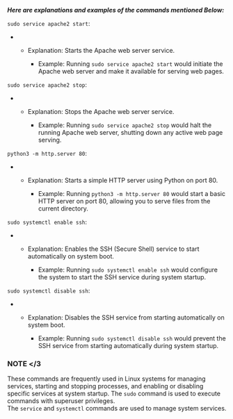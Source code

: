 **_Here are explanations and examples of the commands mentioned Below:_**

`sudo service apache2 start`:

- - Explanation: Starts the Apache web server service.
  
    - Example: Running `sudo service apache2 start` would initiate the Apache web server and make it available for serving web pages.

`sudo service apache2 stop`:

- - Explanation: Stops the Apache web server service.
  
    - Example: Running `sudo service apache2 stop` would halt the running Apache web server, shutting down any active web page serving.

`python3 -m http.server 80`:

- - Explanation: Starts a simple HTTP server using Python on port 80.
  
    - Example: Running `python3 -m http.server 80` would start a basic HTTP server on port 80, allowing you to serve files from the current directory.

`sudo systemctl enable ssh`:

- - Explanation: Enables the SSH (Secure Shell) service to start automatically on system boot.
  
    - Example: Running `sudo systemctl enable ssh` would configure the system to start the SSH service during system startup.

`sudo systemctl disable ssh`:

- - Explanation: Disables the SSH service from starting automatically on system boot.
  
    - Example: Running `sudo systemctl disable ssh` would prevent the SSH service from starting automatically during system startup.

### NOTE </3

These commands are frequently used in Linux systems for managing services, starting and stopping processes, and enabling or disabling specific services at system startup. The `sudo` command is used to execute commands with superuser privileges. The `service` and `systemctl` commands are used to manage system services.